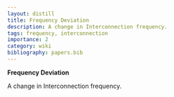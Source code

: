 ```yaml
---
layout: distill
title: Frequency Deviation
description: A change in Interconnection frequency.
tags: frequency, interconnection
importance: 2
category: wiki
bibliography: papers.bib
---
```


**Frequency Deviation** <d-cite key="nerc2024glossary"></d-cite>

A change in Interconnection frequency.

<br>
